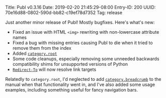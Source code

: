 Title: Publ v0.3.16
Date: 2019-02-20 21:45:29-08:00
Entry-ID: 200
UUID: 70e16d88-0802-590d-bb82-c19ef78d7352
Tag: release

Just another minor release of Publ! Mostly bugfixes. Here's what's new:

* Fixed an issue with HTML `<img>` rewriting with non-lowercase attribute names
* Fixed a bug with missing entries causing Publ to die when it tried to remove them from the index
* Added [`category.root`](170#root)
* Some code cleanups, especially removing some unneeded backwards compatibility shims for unsupported versions of Python
* [`Redirect-To`](322#redirect-to) will now resolve link targets

Relatedly to `category.root`, I'd neglected to add [`category.breadcrumb`](170#breadcrumb) to the manual when that functionality went in, and I've also added some usage examples, including something useful for fancy navigation bars.
